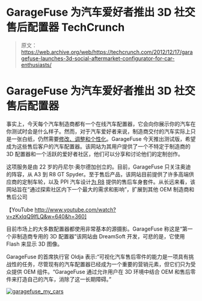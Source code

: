 # GarageFuse 为汽车爱好者推出 3D 社交售后配置器 TechCrunch

> 原文：<https://web.archive.org/web/https://techcrunch.com/2012/12/17/garagefuse-launches-3d-social-aftermarket-configurator-for-car-enthusiasts/>

# GarageFuse 为汽车爱好者推出 3D 社交售后配置器

事实上，今天每个汽车制造商都有一个在线汽车配置器，它会向你展示你的汽车在你测试时会是什么样子。然而，对于汽车爱好者来说，制造商交付的汽车实际上只是一张白纸，仍然需要[修改、调整和个性化](https://web.archive.org/web/20221202095624/http://www.importtuner.com/)。GarageFuse 今天推出测试版，希望成为这些售后客户的汽车配置器。该网站为其用户提供了一个不特定于制造商的 3D 配置器和一个活跃的爱好者社区，他们可以分享和讨论他们的定制创作。

这项服务是由 22 岁的丹尼尔·奥尔德加创立的。目前，GarageFuse 只关注奥迪的阵容，从 A3 到 R8 GT Spyder。至于售后产品，该网站目前提供了许多高端供应商的定制车轮，以及 PPI 汽车设计[为 R8](https://web.archive.org/web/20221202095624/http://www.ppidesign.com/press/press-releases/r8-gtr) 提供的售后车身套件。从长远来看，该网站旨在“通过探索社区内下一个最大的需求和影响”，扩展到其他 OEM 制造商和售后公司

【YouTube http://www.youtube.com/watch?v=zKxIqQ9lfLQ&w=640&h=360]

目前市场上的大多数配置器都使用非常基本的源摄影。GarageFuse 称这是“第一个非制造商专用的 3D 配置器”该网站由 DreamSoft 开发，可悲的是，它使用 Flash 来显示 3D 图像。

GarageFuse 的首席执行官 Oldja 表示:“可视化汽车售后零件的能力是一项具有挑战性的任务，尽管现有的汽车配置器已经成为一个重要的营销元素，但它们只为受众提供 OEM 组件。“GarageFuse 通过允许用户在 3D 环境中结合 OEM 和售后零件来打造自己的汽车，消除了这一长期障碍。”

[![garagefuse_my_cars](img/7c22f20e3ef581112cb700f86ed965b2.png)](https://web.archive.org/web/20221202095624/https://beta.techcrunch.com/?attachment_id=721611)